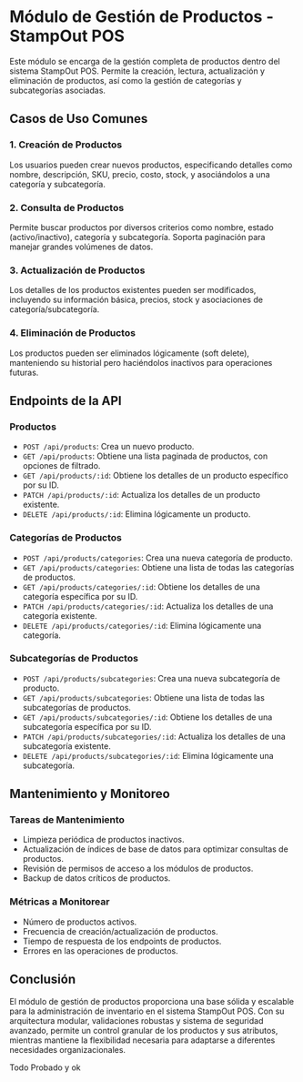 # Módulo de Gestión de Productos - StampOut POS

Este módulo se encarga de la gestión completa de productos dentro del sistema StampOut POS. Permite la creación, lectura, actualización y eliminación de productos, así como la gestión de categorías y subcategorías asociadas.

## Casos de Uso Comunes

### 1. Creación de Productos
Los usuarios pueden crear nuevos productos, especificando detalles como nombre, descripción, SKU, precio, costo, stock, y asociándolos a una categoría y subcategoría.

### 2. Consulta de Productos
Permite buscar productos por diversos criterios como nombre, estado (activo/inactivo), categoría y subcategoría. Soporta paginación para manejar grandes volúmenes de datos.

### 3. Actualización de Productos
Los detalles de los productos existentes pueden ser modificados, incluyendo su información básica, precios, stock y asociaciones de categoría/subcategoría.

### 4. Eliminación de Productos
Los productos pueden ser eliminados lógicamente (soft delete), manteniendo su historial pero haciéndolos inactivos para operaciones futuras.

## Endpoints de la API

### Productos
- `POST /api/products`: Crea un nuevo producto.
- `GET /api/products`: Obtiene una lista paginada de productos, con opciones de filtrado.
- `GET /api/products/:id`: Obtiene los detalles de un producto específico por su ID.
- `PATCH /api/products/:id`: Actualiza los detalles de un producto existente.
- `DELETE /api/products/:id`: Elimina lógicamente un producto.

### Categorías de Productos
- `POST /api/products/categories`: Crea una nueva categoría de producto.
- `GET /api/products/categories`: Obtiene una lista de todas las categorías de productos.
- `GET /api/products/categories/:id`: Obtiene los detalles de una categoría específica por su ID.
- `PATCH /api/products/categories/:id`: Actualiza los detalles de una categoría existente.
- `DELETE /api/products/categories/:id`: Elimina lógicamente una categoría.

### Subcategorías de Productos
- `POST /api/products/subcategories`: Crea una nueva subcategoría de producto.
- `GET /api/products/subcategories`: Obtiene una lista de todas las subcategorías de productos.
- `GET /api/products/subcategories/:id`: Obtiene los detalles de una subcategoría específica por su ID.
- `PATCH /api/products/subcategories/:id`: Actualiza los detalles de una subcategoría existente.
- `DELETE /api/products/subcategories/:id`: Elimina lógicamente una subcategoría.

## Mantenimiento y Monitoreo

### Tareas de Mantenimiento
- Limpieza periódica de productos inactivos.
- Actualización de índices de base de datos para optimizar consultas de productos.
- Revisión de permisos de acceso a los módulos de productos.
- Backup de datos críticos de productos.

### Métricas a Monitorear
- Número de productos activos.
- Frecuencia de creación/actualización de productos.
- Tiempo de respuesta de los endpoints de productos.
- Errores en las operaciones de productos.

## Conclusión

El módulo de gestión de productos proporciona una base sólida y escalable para la administración de inventario en el sistema StampOut POS. Con su arquitectura modular, validaciones robustas y sistema de seguridad avanzado, permite un control granular de los productos y sus atributos, mientras mantiene la flexibilidad necesaria para adaptarse a diferentes necesidades organizacionales.

Todo Probado y ok

